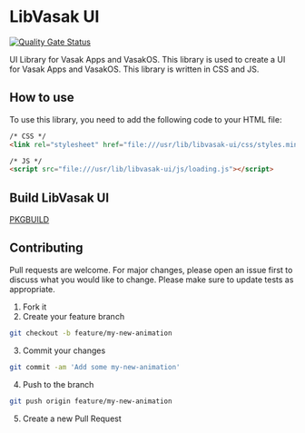 # LibVasak UI

[![Quality Gate Status](https://sonarcloud.io/api/project_badges/measure?project=Vasak-OS_libvasak-ui&metric=alert_status)](https://sonarcloud.io/summary/new_code?id=Vasak-OS_libvasak-ui)

UI Library for Vasak Apps and VasakOS. This library is used to create a UI for Vasak Apps and VasakOS. This library is written in CSS and JS.

## How to use

To use this library, you need to add the following code to your HTML file:

```html
/* CSS */
<link rel="stylesheet" href="file:///usr/lib/libvasak-ui/css/styles.min.css" />

/* JS */
<script src="file:///usr/lib/libvasak-ui/js/loading.js"></script>
```

## Build LibVasak UI

[PKGBUILD](https://github.com/Vasak-OS/PKGBUILDS/blob/main/libvasak-ui/PKGBUILD)

## Contributing

Pull requests are welcome. For major changes, please open an issue first to discuss what you would like to change. Please make sure to update tests as appropriate.

1. Fork it
2. Create your feature branch

```bash
git checkout -b feature/my-new-animation
```

3. Commit your changes

```bash
git commit -am 'Add some my-new-animation'
```

4. Push to the branch

```bash
git push origin feature/my-new-animation
```

5. Create a new Pull Request
